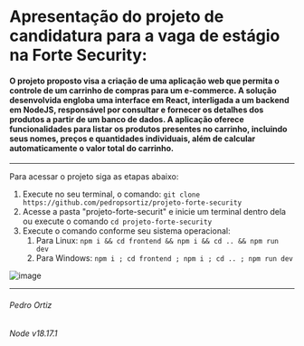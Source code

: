 # Apresentação do projeto de candidatura para a vaga de estágio na Forte Security:

#### O projeto proposto visa a criação de uma aplicação web que permita o controle de um carrinho de compras para um e-commerce. A solução desenvolvida engloba uma interface em React, interligada a um backend em NodeJS, responsável por consultar e fornecer os detalhes dos produtos a partir de um banco de dados. A aplicação oferece funcionalidades para listar os produtos presentes no carrinho, incluindo seus nomes, preços e quantidades individuais, além de calcular automaticamente o valor total do carrinho.

---

Para acessar o projeto siga as etapas abaixo:

  1. Execute no seu terminal, o comando: ```git clone https://github.com/pedropsortiz/projeto-forte-security```
  2. Acesse a pasta "projeto-forte-securit" e inicie um terminal dentro dela ou execute o comando ```cd projeto-forte-security```
  3. Execute o comando conforme seu sistema operacional:
     1. Para Linux: ```npm i && cd frontend && npm i && cd .. && npm run dev```
     2. Para Windows: ```npm i ; cd frontend ; npm i ; cd .. ; npm run dev```

![image](https://github.com/pedropsortiz/projeto-forte-security/assets/78219497/3aa1e714-2ecd-4f89-b05b-86750b4faff1)

---
###### Pedro Ortiz
###### Node v18.17.1

